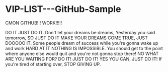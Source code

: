 # VIP-LIST---GitHub-Sample
CMON GITHUB!!! WORK!!!!!

DO IT JUST DO IT. Don't let your dreams be dreams, Yesterday you said tomorrow, SO JUST DO IT MAKE YOUR DREAMS COME TRUE, JUST DOOOOO IT. Some people dream of success while you're gonna wake up and work HARD AT IT NOTHING IS IMPOSSIBLE. You should get to the point where anyone else would quit and you're not gonna stop there! NO WHAT ARE YOU WAITING FOR? DO IT! JUST DO IT! YES YOU CAN, JUST DO IT! If you're tired of starting over, STOP GIVING UP.
